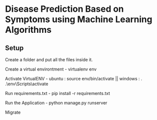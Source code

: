 # Disease Prediction Based on Symptoms using Machine Learning Algorithms

## Setup
Create a folder and put all the files inside it.

Create a virtual environtment - virtualenv env

Activate VirtualENV - ubuntu : source env/bin/activate || windows : . .\env\Scripts\activate

Run requirements.txt - pip install -r requirements.txt

Run the Application - python manage.py runserver

Migrate
